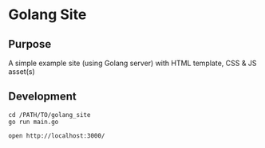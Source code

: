 # Golang Site

## Purpose

A simple example site (using Golang server) with HTML template, CSS & JS asset(s)

## Development

    cd /PATH/TO/golang_site
    go run main.go

    open http://localhost:3000/
